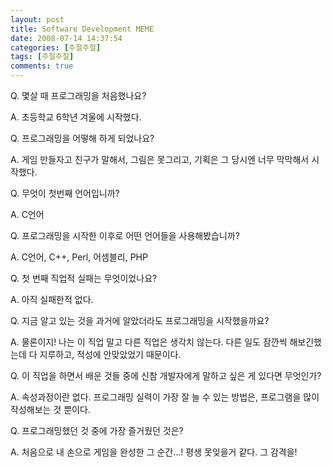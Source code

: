 ```yaml
---
layout: post
title: Software Development MEME
date: 2008-07-14 14:37:54
categories: [주절주절]
tags: [주절주절]
comments: true
---
```


Q. 몇살 때 프로그래밍을 처음했나요?

A. 초등학교 6학년 겨울에 시작했다.


Q. 프로그래밍을 어떻해 하게 되었나요?

A. 게임 만들자고 친구가 말해서, 그림은 못그리고, 기획은 그 당시엔 너무 막막해서 시작했다.


Q. 무엇이 첫번째 언어입니까?

A. C언어


Q. 프로그래밍을 시작한 이후로 어떤 언어들을 사용해봤습니까?

A. C언어, C++, Perl, 어셈블리, PHP


Q. 첫 번째 직업적 실패는 무엇이었나요?

A. 아직 실패한적 없다.


Q. 지금 알고 있는 것을 과거에 알았더라도 프로그래밍을 시작했을까요?

A. 물론이지! 나는 이 직업 말고 다른 직업은 생각치 않는다. 다른 일도 잠깐씩 해보긴했는데 다 지루하고, 적성에 안맞았었기 때문이다.


Q. 이 직업을 하면서 배운 것들 중에 신참 개발자에게 말하고 싶은 게 있다면 무엇인가?

A. 속성과정이란 없다. 프로그래밍 실력이 가장 잘 늘 수 있는 방법은, 프로그램을 많이 작성해보는 것 뿐이다.


Q. 프로그래밍했던 것 중에 가장 즐거웠던 것은?

A. 처음으로 내 손으로 게임을 완성한 그 순간...! 평생 못잊을거 같다. 그 감격을!